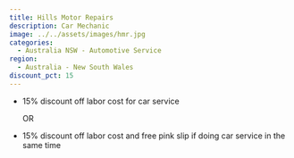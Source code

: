 ```yaml
---
title: Hills Motor Repairs
description: Car Mechanic
image: ../../assets/images/hmr.jpg
categories:
  - Australia NSW - Automotive Service
region:
  - Australia - New South Wales
discount_pct: 15
---
```

* 15% discount off labor cost for car service 

  OR
* 15% discount off labor cost and free pink slip if doing car service in the same time
